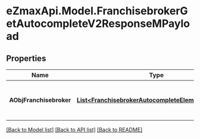
# eZmaxApi.Model.FranchisebrokerGetAutocompleteV2ResponseMPayload

## Properties

Name | Type | Description | Notes
------------ | ------------- | ------------- | -------------
**AObjFranchisebroker** | [**List&lt;FranchisebrokerAutocompleteElementResponse&gt;**](FranchisebrokerAutocompleteElementResponse.md) | An array of Franchisebroker autocomplete element response. | [optional] 

[[Back to Model list]](../README.md#documentation-for-models)
[[Back to API list]](../README.md#documentation-for-api-endpoints)
[[Back to README]](../README.md)

